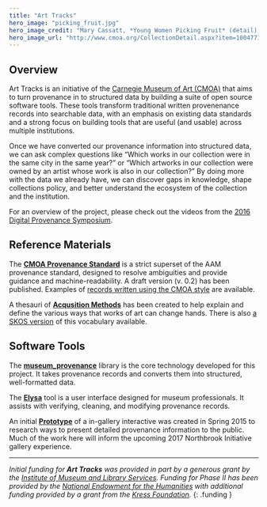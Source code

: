 ```yaml
---
title: "Art Tracks"
hero_image: "picking_fruit.jpg"
hero_image_credit: "Mary Cassatt, *Young Women Picking Fruit* (detail), 1894. Carnegie Museum of Art, Patron Arts Fund, 22.8."
hero_image_url: "http://www.cmoa.org/CollectionDetail.aspx?item=1004771"
---
```



## Overview

Art Tracks is an initiative of the [Carnegie Museum of Art (CMOA)](http://www.cmoa.org) that aims to turn provenance in to structured data by building a suite of open source software tools.  These tools transform traditional written provenenance records into searchable data, with an emphasis on existing data standards and a strong focus on building tools that are useful (and usable) across multiple institutions.
  
Once we have converted our provenance information into structured data, we can ask complex questions like “Which works in our collection were in the same city in the same year?” or “Which artworks in our collection were owned by an artist whose work is also in our collection?” By doing more with the data we already have, we can discover gaps in knowledge, shape collections policy, and better understand the ecosystem of the collection and the institution. 

For an overview of the project, please check out the videos from the [2016 Digital Provenance Symposium](/pages/scholars_day_2016).


## Reference Materials

The [**CMOA Provenance Standard**](/reference/standard) is a strict superset of the AAM provenance standard, designed to resolve ambiguities and provide guidance and machine-readability. A draft version (v. 0.2) has been published.  Examples of [records written using the CMOA style](/pages/example_records) are available.

A thesauri of [**Acqusition Methods**](/reference/acquisition_methods) has been created to help explain and define the various ways that works of art can change hands.  There is also [a SKOS version](/acquisition_methods.ttl) of this vocabulary available.



## Software Tools

The [**museum_provenance**](https://github.com/cmoa/museum_provenance) library is the core technology developed for this project.  It takes provenance records and converts them into structured, well-formatted data.

The [**Elysa**](https://github.com/cmoa/elysa) tool is a user interface designed for museum professionals.  It assists with verifying, cleaning, and modifying provenance records. 

An initial [**Prototype**](https://github.com/arttracks/provenance-interactive) of a in-gallery interactive was created in Spring 2015 to research ways to present detailed provenance information to the public.  Much of the work here will inform the upcoming 2017 Northbrook Initiative gallery experience.


---

*Initial funding for **Art Tracks** was provided in part by a generous grant by the [Institute of Museum and Library Services](http://www.imls.gov).  Funding for Phase II has been provided by the [National Endowment for the Humanities](http://www.neh.gov/) with additional funding provided by a grant from the [Kress Foundation](http://www.kressfoundation.org).*
{: .funding }